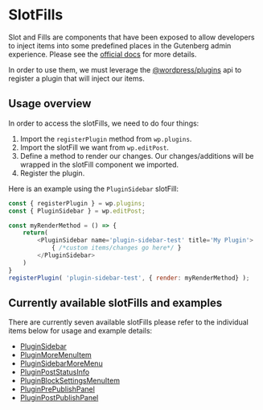 # SlotFills

Slot and Fills are components that have been exposed to allow developers to inject items into some predefined places in the Gutenberg admin experience.
Please see the [official docs](https://wordpress.org/gutenberg/handbook/designers-developers/developers/components/slot-fill/) for more details.

In order to use them, we must leverage the [@wordpress/plugins](https://wordpress.org/gutenberg/handbook/designers-developers/developers/packages/packages-plugins/) api to register a plugin that will inject our items.

## Usage overview

In order to access the slotFills, we need to do four things:

1. Import the `registerPlugin` method from `wp.plugins`.
2. Import the slotFill we want from `wp.editPost`.
3. Define a method to render our changes. Our changes/additions will be wrapped in the slotFill component we imported.
4. Register the plugin.



Here is an example using the `PluginSidebar` slotFill:
```js
const { registerPlugin } = wp.plugins;
const { PluginSidebar } = wp.editPost;

const myRenderMethod = () => {
	return(
		<PluginSidebar name='plugin-sidebar-test' title='My Plugin'>
			{ /*custom items/changes go here*/ }
		</PluginSidebar>
	)
}
registerPlugin( 'plugin-sidebar-test', { render: myRenderMethod} );
```

## Currently available slotFills and examples

There are currently seven available slotFills please refer to the individual items below for usage and example details:

* [PluginSidebar](plugin-sidebar)
* [PluginMoreMenuItem](plugin-more-menu-item)
* [PluginSidebarMoreMenu](plugin-sidebar-more-menu-item)
* [PluginPostStatusInfo](plugin-post-status-info)
* [PluginBlockSettingsMenuItem](plugin-block-settings-menu-item)
* [PluginPrePublishPanel](plugin-pre-post-publish-panel)
* [PluginPostPublishPanel](plugin-post-publish-panel)
